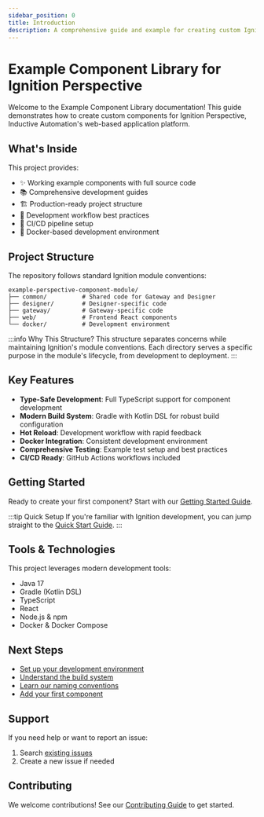 ```yaml
---
sidebar_position: 0
title: Introduction
description: A comprehensive guide and example for creating custom Ignition Perspective components
---
```


# Example Component Library for Ignition Perspective

Welcome to the Example Component Library documentation! This guide demonstrates how to create custom components for Ignition Perspective, Inductive Automation's web-based application platform.

## What's Inside

This project provides:

- ✨ Working example components with full source code
- 📚 Comprehensive development guides
- 🏗️ Production-ready project structure
- 🔧 Development workflow best practices
- 🚀 CI/CD pipeline setup
- 🐳 Docker-based development environment

## Project Structure

The repository follows standard Ignition module conventions:

```
example-perspective-component-module/
├── common/          # Shared code for Gateway and Designer
├── designer/        # Designer-specific code
├── gateway/         # Gateway-specific code
├── web/             # Frontend React components
└── docker/          # Development environment
```

:::info Why This Structure?
This structure separates concerns while maintaining Ignition's module conventions. Each directory serves a specific purpose in the module's lifecycle, from development to deployment.
:::

## Key Features

- **Type-Safe Development**: Full TypeScript support for component development
- **Modern Build System**: Gradle with Kotlin DSL for robust build configuration
- **Hot Reload**: Development workflow with rapid feedback
- **Docker Integration**: Consistent development environment
- **Comprehensive Testing**: Example test setup and best practices
- **CI/CD Ready**: GitHub Actions workflows included

## Getting Started

Ready to create your first component? Start with our [Getting Started Guide](Getting%20Started).

:::tip Quick Setup
If you're familiar with Ignition development, you can jump straight to the [Quick Start Guide](Getting%20Started/quick-start).
:::

## Tools & Technologies

This project leverages modern development tools:

- Java 17
- Gradle (Kotlin DSL)
- TypeScript
- React
- Node.js & npm
- Docker & Docker Compose

## Next Steps

- [Set up your development environment](Getting%20Started/environment-setup)
- [Understand the build system](Guides/build-system)
- [Learn our naming conventions](Guides/naming-conventions)
- [Add your first component](Guides/Adding%20Components)

## Support

If you need help or want to report an issue:

1. Search [existing issues](https://github.com/keith-gamble/example-perspective-component-module/issues)
2. Create a new issue if needed

## Contributing

We welcome contributions! See our [Contributing Guide](Contributing) to get started.
